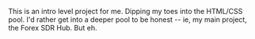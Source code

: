 This is an intro level project for me. Dipping my toes into the HTML/CSS pool. I'd rather get into a deeper pool to be honest -- ie, my main project, the Forex SDR Hub. But eh.